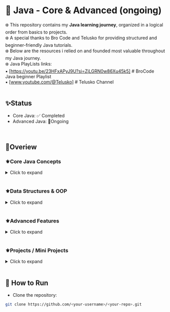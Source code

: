 # 🌿 Java - Core & Advanced (ongoing)

❄️ This repository contains my **Java learning journey**, organized in a logical order from basics to projects.
<br>❄️  A special thanks to Bro Code and Telusko for providing structured and beginner-friendly Java tutorials.
<br>❄️ Below are the resources i relied on and founded most valuable throughout my Java journey. 
<br>❄️ Java PlayLists links: 
<br>▪️ [https://youtu.be/23HFxAPyJ9U?si=ZjLGRN0w86Xu45k5] # BroCode Java beginner Playlist
<br>▪️ [www.youtube.com/@Telusko] # Telusko Channel
<br>
<br>
## ✨Status
- Core Java: ✅ Completed
- Advanced Java: 🏃Ongoing
<br>

## 🧋Overiew

### ⚜️Core Java Concepts

<details>
<summary>Click to expand</summary>
<br>

<details>
  <summary><b>🍁Basics</b></summary>
<br>
  
- [ArithmeticOperations.java](src/concepts/basics/ArithmeticOperations.java)
- [MathExamples.java](src/concepts/basics/MathExamples.java)
- [UserInput.java](src/concepts/basics/UserInput.java)
- [Variable.java](src/concepts/basics/Variables.java)
  
<br>

</details>


<details>
  <summary><b>🍁Conditionals (Decision Making)</b></summary>
<br>
  
- [EnhancedSwitches.java](src/concepts/conditionals/EnhancedSwitches.java)
- [IfStatement.java](src/concepts/conditionals/IfStatement.java)
- [NestedIf.java](src/concepts/conditionals/NestedIf.java)
- [SwitchStatement.java](src/concepts/conditionals/SwitchStatement.java)

<br>

</details>


<details>
  <summary><b>🍁Formatting</b></summary> 
<br>
  
- [PrintfPractice.java](src/concepts/formatting/PrintfPractice.java)

<br>

</details>


<details>
  <summary><b>🍁 Operators</b></summary> 
  <br>
  
- [TernaryOperator.java](src/concepts/operators/TernaryOperator.java)

<br>


</details>

<details>
  <summary><b>🍁 Randomization</b></summary> 
  <br>
  
- [RandomNumberGen.java](src/concepts/randomization/RandomNumberGen.java)

<br>


</details>


<details>
  <summary><b>🍁Math & Strings</b></summary> 
  <br>

- [StringMethods.java](src/concepts/strings/StringMethods.java)
- [SubstringMethod.java](src/concepts/strings/SubstringMethod.java)

</details>

</details>

<br>

### ⚜️Data Structures & OOP

<details>
<summary>Click to expand</summary>

- Arrays (coming soon)
- Classes & Objects (coming soon)
- Inheritance (coming soon)
- Polymorphism (coming soon)
- Collections (coming soon)

</details>

<br>

### ⚜️Advanced Features

<details>
<summary>Click to expand</summary>

- Multithreading basics (coming soon)
- Synchronization (coming soon)
- Concurrency utilities (coming soon)

</details>

<br>

### ⚜️Projects / Mini Projects

<details>
<summary>Click to expand</summary>

- [Calculator](src/projects/Calculator.java)
- [CICalculator](src/projects/CICalculator.java)
- [Weight Conversion](src/projects/WeightConvertor.java)
- [Temperature Converter](src/projects/TempConverter.java)
- [ML Game](src/projects/MadLibsGame.java)

</details>

<br>

## 🚀 How to Run
- Clone the repository:
```bash
git clone https://github.com/<your-username>/<your-repo>.git
